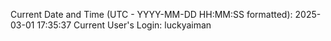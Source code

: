 Current Date and Time (UTC - YYYY-MM-DD HH:MM:SS formatted): 2025-03-01 17:35:37
Current User's Login: luckyaiman
